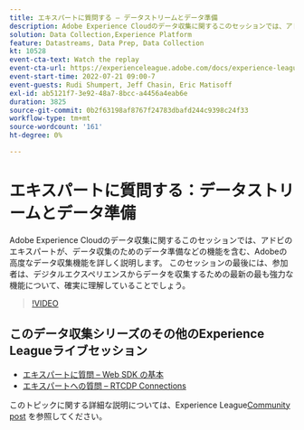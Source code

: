 ```yaml
---
title: エキスパートに質問する – データストリームとデータ準備
description: Adobe Experience Cloudのデータ収集に関するこのセッションでは、アドビのエキスパートが、データ収集のためのデータ準備などの機能を含む、Adobeの高度なデータ収集機能を詳しく説明します。 このセッションの最後には、参加者は、デジタルエクスペリエンスからデータを収集するための最新の最も強力な機能について、確実に理解していることでしょう。
solution: Data Collection,Experience Platform
feature: Datastreams, Data Prep, Data Collection
kt: 10528
event-cta-text: Watch the replay
event-cta-url: https://experienceleague.adobe.com/docs/experience-league-live-events/events/episodes/exl-live-episode-07-21-22.html?lang=en
event-start-time: 2022-07-21 09:00-7
event-guests: Rudi Shumpert, Jeff Chasin, Eric Matisoff
exl-id: ab5121f7-3e92-48a7-8bcc-a4456a4eab6e
duration: 3825
source-git-commit: 0b2f63198af8767f24783dbafd244c9398c24f33
workflow-type: tm+mt
source-wordcount: '161'
ht-degree: 0%

---
```


# エキスパートに質問する：データストリームとデータ準備

Adobe Experience Cloudのデータ収集に関するこのセッションでは、アドビのエキスパートが、データ収集のためのデータ準備などの機能を含む、Adobeの高度なデータ収集機能を詳しく説明します。 このセッションの最後には、参加者は、デジタルエクスペリエンスからデータを収集するための最新の最も強力な機能について、確実に理解していることでしょう。

>[!VIDEO](https://video.tv.adobe.com/v/345342/?quality=12&learn=on)

## このデータ収集シリーズのその他のExperience Leagueライブセッション

* [エキスパートに質問 – Web SDK の基本](exl-live-episode-05-26-22.md)
* [エキスパートへの質問 – RTCDP Connections](exl-live-episode-06-23-22.md)

このトピックに関する詳細な説明については、Experience League[Community post](https://experienceleaguecommunities.adobe.com/t5/adobe-experience-platform/aep-community-qna-coffee-break-7-21-22-10-30am-pt-adobe/td-p/461503) を参照してください。

